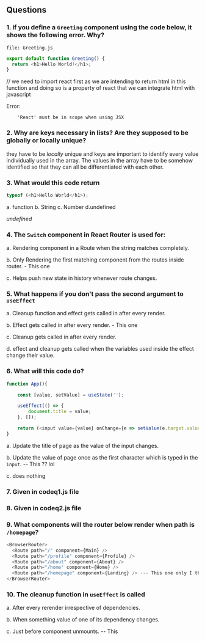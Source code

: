 ## Questions

### **1. if you define a `Greeting` component using the code below, it shows the following error. Why?**

`file: Greeting.js`

```javascript
export default function Greeting() {
  return <h1>Hello World!</h1>;
}
```
// we need to import react first as we are intending to return html in this function and doing so is a property of react that we can integrate html with javascript

Error:

```
    'React' must be in scope when using JSX
```

### **2. Why are keys necessary in lists? Are they supposed to be globally or locally unique?**

they have to be *locally* unique and keys are important to identify every value individually used in the array. The values in the array have to be somehow identified so that they can all be differentiated with each other.

### **3. What would this code return**

```javascript
typeof (<h1>Hello World</h1>);
```

a. function
b. String
c. Number
d.undefined

*undefined*

### **4. The `Switch` component in React Router is used for:**

a. Rendering component in a Route when the string matches completely.

b. Only Rendering the first matching component from the routes inside router. - This one

c. Helps push new state in history whenever route changes.

### **5. What happens if you don't pass the second argument to `useEffect`**

a. Cleanup function and effect gets called in after every render. 

b. Effect gets called in after every render. - This one

c. Cleanup gets called in after every render.

d. effect and cleanup gets called when the variables used inside the effect change their value.

### **6. What will this code do?**

```javascript
function App(){

    const [value, setValue] = useState('');

    useEffect(() => {
        document.title = value;
    }, []);

    return (<input value={value} onChange={e => setValue(e.target.value)}>)
}
```

a. Update the title of page as the value of the input changes.

b. Update the value of page once as the first character which is typed in the `input`. -- This   ?? lol

c. does nothing

### **7. Given in codeq1.js file**

### **8. Given in codeq2.js file**

### **9. What components will the router below render when path is `/homepage`?**

```javascript
<BrowserRouter>
  <Route path="/" component={Main} />
  <Route path="/profile" component={Profile} />
  <Route path="/about" component={About} />
  <Route path="/home" component={Home} />
  <Route path="/homepage" component={Landing} /> --- This one only I think
</BrowserRouter>
```
### **10. The cleanup function in `useEffect` is called**

a. After every rerender irrespective of dependencies.

b. When something value of one of its dependency changes.

c. Just before component unmounts. -- This
